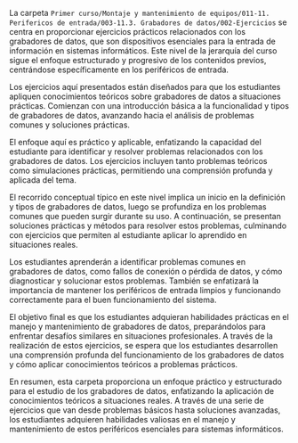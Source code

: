 La carpeta `Primer curso/Montaje y mantenimiento de equipos/011-11. Perifericos de entrada/003-11.3. Grabadores de datos/002-Ejercicios` se centra en proporcionar ejercicios prácticos relacionados con los grabadores de datos, que son dispositivos esenciales para la entrada de información en sistemas informáticos. Este nivel de la jerarquía del curso sigue el enfoque estructurado y progresivo de los contenidos previos, centrándose específicamente en los periféricos de entrada.

Los ejercicios aquí presentados están diseñados para que los estudiantes apliquen conocimientos teóricos sobre grabadores de datos a situaciones prácticas. Comienzan con una introducción básica a la funcionalidad y tipos de grabadores de datos, avanzando hacia el análisis de problemas comunes y soluciones prácticas.

El enfoque aquí es práctico y aplicable, enfatizando la capacidad del estudiante para identificar y resolver problemas relacionados con los grabadores de datos. Los ejercicios incluyen tanto problemas teóricos como simulaciones prácticas, permitiendo una comprensión profunda y aplicada del tema.

El recorrido conceptual típico en este nivel implica un inicio en la definición y tipos de grabadores de datos, luego se profundiza en los problemas comunes que pueden surgir durante su uso. A continuación, se presentan soluciones prácticas y métodos para resolver estos problemas, culminando con ejercicios que permiten al estudiante aplicar lo aprendido en situaciones reales.

Los estudiantes aprenderán a identificar problemas comunes en grabadores de datos, como fallos de conexión o pérdida de datos, y cómo diagnosticar y solucionar estos problemas. También se enfatizará la importancia de mantener los periféricos de entrada limpios y funcionando correctamente para el buen funcionamiento del sistema.

El objetivo final es que los estudiantes adquieran habilidades prácticas en el manejo y mantenimiento de grabadores de datos, preparándolos para enfrentar desafíos similares en situaciones profesionales. A través de la realización de estos ejercicios, se espera que los estudiantes desarrollen una comprensión profunda del funcionamiento de los grabadores de datos y cómo aplicar conocimientos teóricos a problemas prácticos.

En resumen, esta carpeta proporciona un enfoque práctico y estructurado para el estudio de los grabadores de datos, enfatizando la aplicación de conocimientos teóricos a situaciones reales. A través de una serie de ejercicios que van desde problemas básicos hasta soluciones avanzadas, los estudiantes adquieren habilidades valiosas en el manejo y mantenimiento de estos periféricos esenciales para sistemas informáticos.
